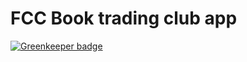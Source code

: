 # FCC Book trading club app

[![Greenkeeper badge](https://badges.greenkeeper.io/joesmith100/fcc-book-trading-club.svg)](https://greenkeeper.io/)